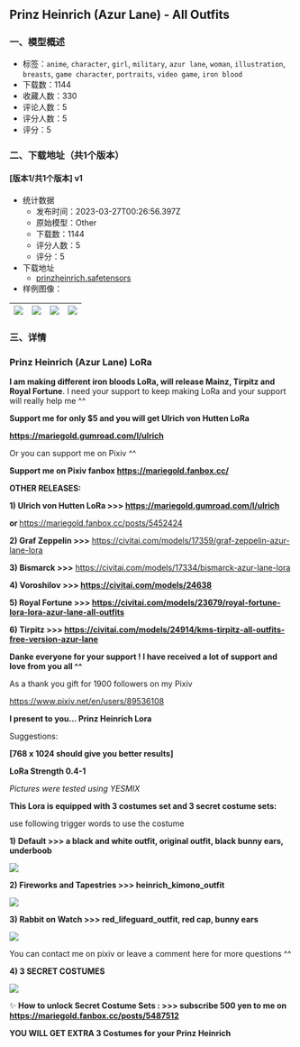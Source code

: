 ## Prinz Heinrich (Azur Lane) - All Outfits
### 一、模型概述

- 标签：`anime`, `character`, `girl`, `military`, `azur lane`, `woman`, `illustration`, `breasts`, `game character`, `portraits`, `video game`, `iron blood`
- 下载数：1144
- 收藏人数：330
- 评论人数：5
- 评分人数：5
- 评分：5

### 二、下载地址（共1个版本）

#### [版本1/共1个版本] v1

- 统计数据
  - 发布时间：2023-03-27T00:26:56.397Z
  - 原始模型：Other
  - 下载数：1144
  - 评分人数：5
  - 评分：5
- 下载地址
  - [prinzheinrich.safetensors](https://civitai.com/api/download/models/22556)
- 样例图像：

| <img src="https://image.civitai.com/xG1nkqKTMzGDvpLrqFT7WA/fbd69518-2bf8-4d03-c8a0-ba9c7192d000/width=450/242765.jpeg" /> | <img src="https://image.civitai.com/xG1nkqKTMzGDvpLrqFT7WA/a20a3932-0821-4ba1-ab2e-07136497d800/width=450/242771.jpeg" /> | <img src="https://image.civitai.com/xG1nkqKTMzGDvpLrqFT7WA/967a4f4f-b3e1-46be-512d-786346a9a800/width=450/242770.jpeg" /> | <img src="https://image.civitai.com/xG1nkqKTMzGDvpLrqFT7WA/e5161744-d570-42b9-046d-416ce8e9ef00/width=450/242769.jpeg" /> |
| ---- | ---- | ---- | ---- |


### 三、详情
<h3>Prinz Heinrich (Azur Lane) LoRa</h3><p><strong>I am making different iron bloods LoRa, will release Mainz, Tirpitz and Royal Fortune</strong>. I need your support to keep making LoRa and your support will really help me ^^</p><p></p><p><strong>Support me for only $5 and you will get Ulrich von Hutten LoRa</strong></p><p><a target="_blank" rel="ugc" href="https://mariegold.gumroad.com/l/ulrich"><strong>https://mariegold.gumroad.com/l/ulrich</strong></a></p><p></p><p>Or you can support me on Pixiv ^^</p><p><strong>Support me on Pixiv fanbox </strong><a target="_blank" rel="ugc" href="https://mariegold.fanbox.cc/"><strong>https://mariegold.fanbox.cc/</strong></a></p><p></p><p><strong>OTHER RELEASES:</strong></p><p><strong>1) Ulrich von Hutten LoRa &gt;&gt;&gt; </strong><a target="_blank" rel="ugc" href="https://mariegold.gumroad.com/l/ulrich"><strong>https://mariegold.gumroad.com/l/ulrich</strong></a></p><p><strong>or </strong><a target="_blank" rel="ugc" href="https://mariegold.fanbox.cc/posts/5452424">https://mariegold.fanbox.cc/posts/5452424</a></p><p></p><p><strong>2) Graf Zeppelin &gt;&gt;&gt;</strong> <a target="_blank" rel="ugc" href="https://civitai.com/models/17359/graf-zeppelin-azur-lane-lora">https://civitai.com/models/17359/graf-zeppelin-azur-lane-lora</a></p><p></p><p><strong>3) Bismarck &gt;&gt;&gt;</strong> <a target="_blank" rel="ugc" href="https://civitai.com/models/17334/bismarck-azur-lane-lora">https://civitai.com/models/17334/bismarck-azur-lane-lora</a></p><p></p><p><strong>4) Voroshilov &gt;&gt;&gt; </strong><a target="_blank" rel="ugc" href="https://civitai.com/models/24638"><strong>https://civitai.com/models/24638</strong></a></p><p></p><p><strong>5) Royal Fortune &gt;&gt;&gt; </strong><a target="_blank" rel="ugc" href="https://civitai.com/models/23679/royal-fortune-lora-lora-azur-lane-all-outfits"><strong>https://civitai.com/models/23679/royal-fortune-lora-lora-azur-lane-all-outfits</strong></a></p><p></p><p><strong>6) Tirpitz &gt;&gt;&gt; </strong><a target="_blank" rel="ugc" href="https://civitai.com/models/24914/kms-tirpitz-all-outfits-free-version-azur-lane"><strong>https://civitai.com/models/24914/kms-tirpitz-all-outfits-free-version-azur-lane</strong></a></p><p></p><p><strong>Danke everyone for your support ! I have received a lot of support and love from you all ^^</strong></p><p></p><p>As a thank you gift for 1900 followers on my Pixiv</p><p><a target="_blank" rel="ugc" href="https://www.pixiv.net/en/users/89536108">https://www.pixiv.net/en/users/89536108</a></p><p></p><p><strong>I present to you... Prinz Heinrich Lora</strong></p><p></p><p>Suggestions:</p><p><strong>[768 x 1024 should give you better results]</strong></p><p><strong>LoRa Strength 0.4-1</strong></p><p></p><p><em>Pictures were tested using YESMIX</em></p><p></p><p><strong>This Lora is equipped with 3 costumes set and 3 secret costume sets:</strong></p><p>use following trigger words to use the costume</p><p></p><p><strong>1)</strong> <strong>Default &gt;&gt;&gt; a black and white outfit, original outfit, black bunny ears, underboob</strong></p><img src="https://imagecache.civitai.com/xG1nkqKTMzGDvpLrqFT7WA/768c6421-4706-4811-9173-7911a0b60c00/width=525/768c6421-4706-4811-9173-7911a0b60c00" /><p><strong>2) Fireworks and Tapestries &gt;&gt;&gt; heinrich_kimono_outfit</strong></p><img src="https://imagecache.civitai.com/xG1nkqKTMzGDvpLrqFT7WA/f7838997-4441-478a-babe-bc806f75f300/width=525/f7838997-4441-478a-babe-bc806f75f300" /><p><strong>3) Rabbit on Watch &gt;&gt;&gt; red_lifeguard_outfit, red cap, bunny ears</strong></p><img src="https://imagecache.civitai.com/xG1nkqKTMzGDvpLrqFT7WA/bb6481a6-5697-4c95-afe5-d952187a3300/width=525/bb6481a6-5697-4c95-afe5-d952187a3300" /><p></p><p>You can contact me on pixiv or leave a comment here for more questions ^^</p><p><strong>4) 3 SECRET COSTUMES</strong></p><img src="https://imagecache.civitai.com/xG1nkqKTMzGDvpLrqFT7WA/11370fb5-b911-4565-4963-65bb18631f00/width=525/11370fb5-b911-4565-4963-65bb18631f00" /><p>✨ <strong>How to unlock Secret Costume Sets : &gt;&gt;&gt; subscribe 500 yen to me on </strong><a target="_blank" rel="ugc" href="https://mariegold.fanbox.cc/posts/5487512"><strong>https://mariegold.fanbox.cc/posts/5487512</strong></a></p><p></p><p><strong>YOU WILL GET EXTRA 3 Costumes for your Prinz Heinrich</strong></p>